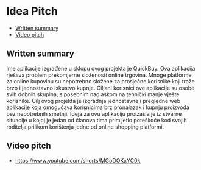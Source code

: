 # Idea Pitch

- [Written summary](#written-summary)
- [Video pitch](#video-pitch)

## Written summary

Ime aplikacije izgrađene u sklopu ovog projekta je QuickBuy. Ova aplikacija rješava problem prekomjerne složenosti online trgovina. Mnoge platforme za online kupovinu su nepotrebno složene za prosječne korisnike koji traže brzo i jednostavno iskustvo kupnje. Ciljani korisnici ove aplikacije su osobe svih dobnih skupina, s posebnim naglaskom na tehnički manje vješte korisnike. Cilj ovog projekta je izgradnja jednostavne i pregledne web aplikacije koja omogućava korisnicima brz pronalazak i kupnju proizvoda bez nepotrebnih smetnji. Ideja za ovu aplikaciju proizašla je iz stvarne situacije u kojoj je jedan od članova tima primijetio poteškoće kod svojih roditelja prilikom korištenja jedne od online shopping platformi.

## Video pitch

- https://www.youtube.com/shorts/MGoDOKxYC0k